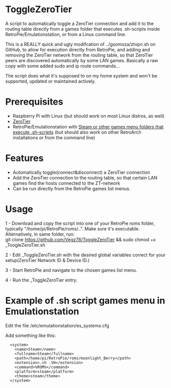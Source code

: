 # ToggleZeroTier
A script to automatically toggle a ZeroTier connection and add it to the routing table directly from a games folder that executes .sh-scripts inside RetroPie/Emulationstation, or from a Linux command line.

This is a REALLY quick and ugly modifcation of ../gsomoza/ztvpn.sh on GitHub, to allow for execution directly from RetroPie, and adding and removing the ZeroTier network from the routing table, so that ZeroTier peers are discovered automatically by
some LAN games. Basically a raw copy with some added sudo and ip route commands... 

The script does what it's supposed to on my home system and won't be supported, updated or maintained actively.

# Prerequisites
- Raspberry Pi with Linux (but should work on most Linux distros, as well)
- [ZeroTier](https://www.zerotier.com/download/)
- RetroPie/Emulationstation with [Steam or other games menu folders that execute .sh-scripts](#example-of-.sh-script-games-menu-in-emulationstation)  (but should also work on other RetroArch installations or from the command line)

# Features
- Automatically toggle(connect&disconnect) a ZeroTier connection
- Add the ZeroTier connection to the routing table, so that certain LAN games find the hosts connected to the ZT-network
- Can be run directly from the RetroPie games list menus.

# Usage 
1 - Download and copy the script into one of your RetroPie roms folder, typically "/home/pi/RetroPie/roms/..". Make sure it's executable. <br>
    Alternatively, in same folder, run:<BR>
    git clone https://github.com/Vegz78/ToggleZeroTier && sudo chmod +x _ToogleZeroTier.sh

2 - Edit _ToggleZeroTier.sh with the desired global variables correct for your setup(ZeroTier Network ID & Device ID.)

3 - Start RetroPie and navigate to the chosen games list menu.

4 - Run the _ToggleZeroTier entry.

# Example of .sh script games menu in Emulationstation
Edit the file /etc/emulationstation/es_systems.cfg

Add something like this:
```
  <system>
    <name>Steam</name>
    <fullname>Steam</fullname>
    <path>/home/pi/RetroPie/roms/moonlight_Berry</path>
    <extension>.sh .SH</extension>
    <command>%ROM%</command>
    <platform>steam</platform>
    <theme>steam</theme>
  </system>
```
